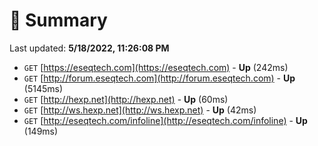 # 📖 Summary
Last updated: **5/18/2022, 11:26:08 PM**

- `GET` [https://eseqtech.com](https://eseqtech.com) - **Up** (242ms)
- `GET` [http://forum.eseqtech.com](http://forum.eseqtech.com) - **Up** (5145ms)
- `GET` [http://hexp.net](http://hexp.net) - **Up** (60ms)
- `GET` [http://ws.hexp.net](http://ws.hexp.net) - **Up** (42ms)
- `GET` [http://eseqtech.com/infoline](http://eseqtech.com/infoline) - **Up** (149ms)
